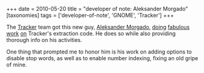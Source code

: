 +++
date = 2010-05-20
title = "developer of note: Aleksander Morgado"
[taxonomies]
tags = ['developer-of-note', 'GNOME', 'Tracker']
+++

The [Tracker] team got this new guy, [Aleksander Morgado], [doing]
[fabulous] [work] [on] Tracker's extraction code. He does so while
also providing thorough info on his activities.

One thing that prompted me to honor him is his work on adding options to
disable stop words, as well as to enable number indexing, fixing an old
gripe of mine.

  [Tracker]: http://projects.gnome.org/tracker/
  [Aleksander Morgado]: http://sigquit.wordpress.com/
  [doing]: http://mail.gnome.org/archives/tracker-list/2010-May/msg00006.html
  [fabulous]: http://mail.gnome.org/archives/tracker-list/2010-May/msg00037.html
  [work]: http://mail.gnome.org/archives/tracker-list/2010-May/msg00054.html
  [on]: http://mail.gnome.org/archives/tracker-list/2010-April/msg00097.html
